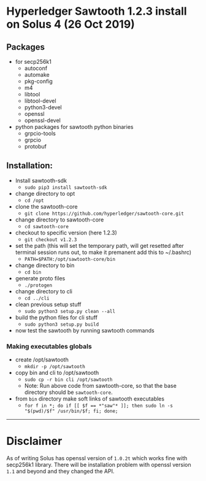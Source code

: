 # Hyperledger Sawtooth 1.2.3 install on Solus 4 (26 Oct 2019)

## Packages

- for secp256k1
    - autoconf
    - automake
    - pkg-config
    - m4
    - libtool
    - libtool-devel
    - python3-devel
    - openssl
    - openssl-devel
- python packages for sawtooth python binaries
    - grpcio-tools
    - grpcio
    - protobuf


## Installation:
- Install sawtooth-sdk
    - `sudo pip3 install sawtooth-sdk`
- change directory to opt
    - `cd /opt`
- clone the sawtooth-core
    - `git clone https://github.com/hyperledger/sawtooth-core.git`
- change directory to sawtooth-core
    - `cd sawtooth-core`
- checkout to specific version (here 1.2.3)
    - `git checkout v1.2.3`
- set the path (this will set the temporary path, will get resetted after terminal session runs out, to make it premanent add this to ~/.bashrc)
    - `PATH=$PATH:/opt/sawtooth-core/bin`
- change directory to bin
    - `cd bin`
- generate proto files
    - `./protogen`
- change directory to cli
    - `cd ../cli`
- clean previous setup stuff
    - `sudo python3 setup.py clean --all`
- build the python files for cli stuff
    - `sudo python3 setup.py build`
- now test the sawtooth by running sawtooth commands

### Making executables globals

- create /opt/sawtooth
    - `mkdir -p /opt/sawtooth`
- copy bin and cli to /opt/sawtooth
    - `sudo cp -r bin cli /opt/sawtooth`
    - Note: Run above code from sawtooth-core, so that the base directory should be `sawtooth-core`.
- from `bin` directory make soft links of sawtooth executables
    - `for f in *; do if [[ $f == *"saw"* ]]; then sudo ln -s "$(pwd)/$f" /usr/bin/$f; fi; done;`

----
# Disclaimer
As of writing Solus has openssl version of `1.0.2t` which works fine with secp256k1 library. There will be installation problem with openssl version `1.1` and beyond and they changed the API.
